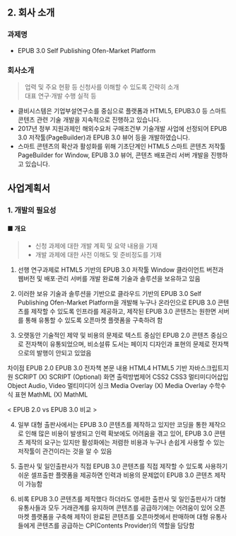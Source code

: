 ## 2. 회사 소개

### 과제명	 

* EPUB 3.0 Self Publishing Ofen-Market Platform

### 회사소개

> 업력 및 주요 현황 등 신청사를 이해할 수 있도록 간략히 소개<br>
> 대표 연구‧개발 수행 실적 등
 
- 클비시스템은 기업부설연구소를 중심으로 플랫폼과 HTML5, EPUB3.0 등 스마트 콘텐츠 관련 기술 개발을 지속적으로 진행하고 있습니다.
- 2017년 정부 지원과제인 해외수요처 구매조건부 기술개발 사업에 선정되어 EPUB 3.0 저작툴(PageBuilder)과 EPUB 3.0 뷰어 등을 개발하였습니다.
- 스마트 콘텐츠의 확산과 활성화를 위해 기초단계인 HTML5 스마트 콘텐츠 저작툴 PageBuilder for Window, EPUB 3.0 뷰어, 콘텐츠 배포관리 서버 개발을 진행하고 있습니다.

## 사업계획서

### 1. 개발의 필요성

#### ■ 개요
 
 >* 신청 과제에 대한 개발 계획 및 요약 내용을 기재<br>
 >* 개발 과제에 대한 사전 이해도 및 준비정도를 기재 

1. 선행 연구과제로 HTML5 기반의 EPUB 3.0 저작툴 Window 클라이언트 버전과 웹버전 및 배포·관리 서버를 개발 완료해 기술과 솔루션을 보유하고 있음

2. 이러한 보유 기술과 솔루션을 기반으로 클라우드 기반의 EPUB 3.0 Self Publishing Ofen-Market Platform을 개발해 누구나 온라인으로 EPUB 3.0 콘텐츠를 제작할 수 있도록 인프라를 제공하고, 제작된 EPUB 3.0 콘텐츠는 원한면 서버를 통해 유통할 수 있도록 오픈마켓 플랫폼을 구축하려 함

3. 오랫동안 기술적인 제약 및 비용의 문제로 텍스트 중심인 EPUB 2.0 콘텐츠 중심으로 전자책이 유통되었으며, 비소설류 도서는 페이지 디자인과 표현의 문제로 전자책으로의 발행이 안되고 있었음

차이점	EPUB 2.0	EPUB 3.0
전자책 본문 내용	HTML4	HTML5 기반 
자바스크립트지원	SCRIPT (X)	SCRIPT (Optional)
화면 출력방법제어	CSS2	CSS3
멀티미디어삽입	Object	Audio, Video
멀티미디어 싱크	Media Overlay (X)	Media Overlay
수학수식 표현	MathML (X)	MathML

< EPUB 2.0 vs EPUB 3.0 비교 >

4. 일부 대형 출판사에서는 EPUB 3.0 콘텐츠를 제작하고 있지만 코딩을 통한 제작으로 인해 많은 비용이 발생되고 인력 확보에도 어려움을 겪고 있어, EPUB 3.0 콘텐츠 제작의 요구는 있지만 활성화에는 저렴한 비용과 누구나 손쉽게 사용할 수 있는 저작툴이 관건이라는 것을 알 수 있음

5. 출판사 및 일인출판사가 직접 EPUB 3.0 콘텐츠를 직접 제작할 수 있도록 사용하기 쉬운 셀프출판 플랫폼을 제공하면 인력과 비용의 문제없이 EPUB 3.0 콘텐츠 제작이 가능함

6. 비록 EPUB 3.0 콘텐츠를 제작했다 하더라도 영세한 출판사 및 일인출판사가 대형 유통사들과 모두 거래관계를 유지하며 콘텐츠를 공급하기에는 어려움이 있어 오픈마켓 플랫폼을 구축해 제작이 완료된 콘텐츠를 오픈마켓에서 판매하며 대형 유통사들에게 콘텐츠를 공급하는 CP(Contents Provider)의 역할을 담당함

